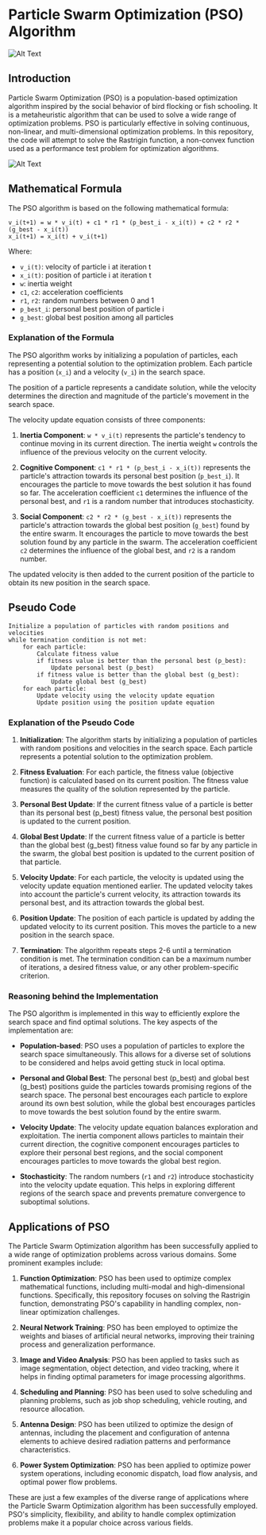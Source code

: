 # Particle Swarm Optimization (PSO) Algorithm

![Alt Text](https://gitlab.com/aminse/swarm-intelligence/-/raw/main/images/particles.png)

## Introduction
Particle Swarm Optimization (PSO) is a population-based optimization algorithm inspired by the social behavior of bird flocking or fish schooling. It is a metaheuristic algorithm that can be used to solve a wide range of optimization problems. PSO is particularly effective in solving continuous, non-linear, and multi-dimensional optimization problems. In this repository, the code will attempt to solve the Rastrigin function, a non-convex function used as a performance test problem for optimization algorithms.

![Alt Text](https://upload.wikimedia.org/wikipedia/commons/8/8b/Rastrigin_function.png)

## Mathematical Formula
The PSO algorithm is based on the following mathematical formula:

```
v_i(t+1) = w * v_i(t) + c1 * r1 * (p_best_i - x_i(t)) + c2 * r2 * (g_best - x_i(t))
x_i(t+1) = x_i(t) + v_i(t+1)
```

Where:
- `v_i(t)`: velocity of particle i at iteration t
- `x_i(t)`: position of particle i at iteration t
- `w`: inertia weight
- `c1`, `c2`: acceleration coefficients
- `r1`, `r2`: random numbers between 0 and 1
- `p_best_i`: personal best position of particle i
- `g_best`: global best position among all particles

### Explanation of the Formula
The PSO algorithm works by initializing a population of particles, each representing a potential solution to the optimization problem. Each particle has a position (`x_i`) and a velocity (`v_i`) in the search space.

The position of a particle represents a candidate solution, while the velocity determines the direction and magnitude of the particle's movement in the search space.

The velocity update equation consists of three components:
1. **Inertia Component**: `w * v_i(t)` represents the particle's tendency to continue moving in its current direction. The inertia weight `w` controls the influence of the previous velocity on the current velocity.

2. **Cognitive Component**: `c1 * r1 * (p_best_i - x_i(t))` represents the particle's attraction towards its personal best position (`p_best_i`). It encourages the particle to move towards the best solution it has found so far. The acceleration coefficient `c1` determines the influence of the personal best, and `r1` is a random number that introduces stochasticity.

3. **Social Component**: `c2 * r2 * (g_best - x_i(t))` represents the particle's attraction towards the global best position (`g_best`) found by the entire swarm. It encourages the particle to move towards the best solution found by any particle in the swarm. The acceleration coefficient `c2` determines the influence of the global best, and `r2` is a random number.

The updated velocity is then added to the current position of the particle to obtain its new position in the search space.

## Pseudo Code
```
Initialize a population of particles with random positions and velocities
while termination condition is not met:
    for each particle:
        Calculate fitness value
        if fitness value is better than the personal best (p_best):
            Update personal best (p_best)
        if fitness value is better than the global best (g_best):
            Update global best (g_best)
    for each particle:
        Update velocity using the velocity update equation
        Update position using the position update equation
```

### Explanation of the Pseudo Code
1. **Initialization**: The algorithm starts by initializing a population of particles with random positions and velocities in the search space. Each particle represents a potential solution to the optimization problem.

2. **Fitness Evaluation**: For each particle, the fitness value (objective function) is calculated based on its current position. The fitness value measures the quality of the solution represented by the particle.

3. **Personal Best Update**: If the current fitness value of a particle is better than its personal best (p_best) fitness value, the personal best position is updated to the current position.

4. **Global Best Update**: If the current fitness value of a particle is better than the global best (g_best) fitness value found so far by any particle in the swarm, the global best position is updated to the current position of that particle.

5. **Velocity Update**: For each particle, the velocity is updated using the velocity update equation mentioned earlier. The updated velocity takes into account the particle's current velocity, its attraction towards its personal best, and its attraction towards the global best.

6. **Position Update**: The position of each particle is updated by adding the updated velocity to its current position. This moves the particle to a new position in the search space.

7. **Termination**: The algorithm repeats steps 2-6 until a termination condition is met. The termination condition can be a maximum number of iterations, a desired fitness value, or any other problem-specific criterion.

### Reasoning behind the Implementation
The PSO algorithm is implemented in this way to efficiently explore the search space and find optimal solutions. The key aspects of the implementation are:

- **Population-based**: PSO uses a population of particles to explore the search space simultaneously. This allows for a diverse set of solutions to be considered and helps avoid getting stuck in local optima.

- **Personal and Global Best**: The personal best (p_best) and global best (g_best) positions guide the particles towards promising regions of the search space. The personal best encourages each particle to explore around its own best solution, while the global best encourages particles to move towards the best solution found by the entire swarm.

- **Velocity Update**: The velocity update equation balances exploration and exploitation. The inertia component allows particles to maintain their current direction, the cognitive component encourages particles to explore their personal best regions, and the social component encourages particles to move towards the global best region.

- **Stochasticity**: The random numbers (`r1` and `r2`) introduce stochasticity into the velocity update equation. This helps in exploring different regions of the search space and prevents premature convergence to suboptimal solutions.

## Applications of PSO
The Particle Swarm Optimization algorithm has been successfully applied to a wide range of optimization problems across various domains. Some prominent examples include:

1. **Function Optimization**: PSO has been used to optimize complex mathematical functions, including multi-modal and high-dimensional functions. Specifically, this repository focuses on solving the Rastrigin function, demonstrating PSO's capability in handling complex, non-linear optimization challenges.

2. **Neural Network Training**: PSO has been employed to optimize the weights and biases of artificial neural networks, improving their training process and generalization performance.

3. **Image and Video Analysis**: PSO has been applied to tasks such as image segmentation, object detection, and video tracking, where it helps in finding optimal parameters for image processing algorithms.

4. **Scheduling and Planning**: PSO has been used to solve scheduling and planning problems, such as job shop scheduling, vehicle routing, and resource allocation.

5. **Antenna Design**: PSO has been utilized to optimize the design of antennas, including the placement and configuration of antenna elements to achieve desired radiation patterns and performance characteristics.

6. **Power System Optimization**: PSO has been applied to optimize power system operations, including economic dispatch, load flow analysis, and optimal power flow problems.

These are just a few examples of the diverse range of applications where the Particle Swarm Optimization algorithm has been successfully employed. PSO's simplicity, flexibility, and ability to handle complex optimization problems make it a popular choice across various fields.